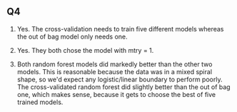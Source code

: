 ## Q4

1. Yes. The cross-validation needs to train five different models whereas the
out of bag model only needs one. 

2. Yes. They both chose the model with mtry = 1.

3. Both random forest models did markedly better than the other two models. This
is reasonable because the data was in a mixed spiral shape, so we'd expect any
logistic/linear boundary to perform poorly. The cross-validated random forest did
slightly better than the out of bag one, which makes sense, because it gets to
choose the best of five trained models. 
